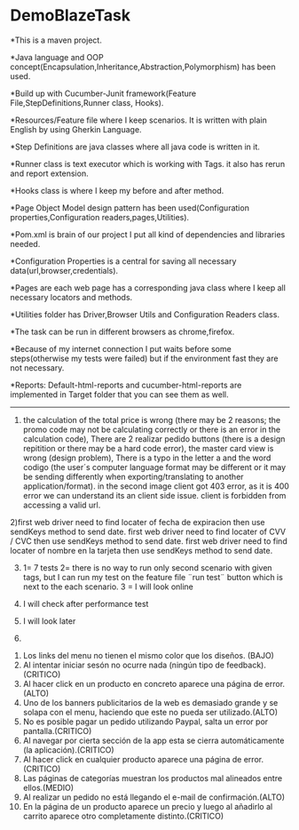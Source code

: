 # DemoBlazeTask

*This is a maven project.

*Java language and OOP concept(Encapsulation,Inheritance,Abstraction,Polymorphism) has been used.

*Build up with Cucumber-Junit framework(Feature File,StepDefinitions,Runner class, Hooks).

*Resources/Feature file where I keep scenarios. It is written with plain English by using Gherkin Language.

*Step Definitions are java classes where all java code is written in it.

*Runner class is text executor which is working with Tags. it also has rerun and report extension.

*Hooks class is where I keep my before and after method.

*Page Object Model design pattern has been used(Configuration properties,Configuration readers,pages,Utilities).

*Pom.xml is brain of our project I put all kind of dependencies and libraries needed.

*Configuration Properties is a central for saving all necessary data(url,browser,credentials).

*Pages are each web page has a corresponding java class where I keep all necessary locators and methods.

*Utilities folder has Driver,Browser Utils and Configuration Readers class.

*The task can be run in different browsers as chrome,firefox.

*Because of my internet connection I put waits before some steps(otherwise my tests were failed) but if the environment fast they are not necessary.

*Reports: Default-html-reports and cucumber-html-reports are implemented in Target folder that you can see them as well.

------------------------
1) the calculation of the total price is wrong (there may be 2 reasons; the promo code may not be calculating correctly or there is an error in the calculation code),
   There are 2 realizar pedido buttons (there is a design repitition or there may be a hard code error), the master card view is wrong (design problem),
   There is a typo in the letter a and the word codigo (the user´s computer language format may be different or it may be sending differently when exporting/translating to another application/format).
   in the second image client got 403 error, as it is 400 error we can understand its an client side issue. client is forbidden from accessing a valid url.

2)first web driver need to find locater of fecha de expiracion then use sendKeys method to send date.
first web driver need to find locater of CVV / CVC then use sendKeys method to send date.
first web driver need to find locater of nombre en la tarjeta then use sendKeys method to send date.

3) 1= 7 tests
   2= there is no way to run only second scenario with given tags, but I can run my test on the feature file ¨run test¨ button which is next to the each scenario.
   3 = I will look online

4) I will check after performance test

5) I will look later

6)
1. Los links del menu no tienen el mismo color que los diseños. (BAJO)
2. Al intentar iniciar sesón no ocurre nada (ningún tipo de feedback). (CRITICO)
3. Al hacer click en un producto en concreto aparece una página de error. (ALTO)
4. Uno de los banners publicitarios de la web es demasiado grande y se solapa con el menu, haciendo que este no pueda ser utilizado.(ALTO)
5. No es posible pagar un pedido utilizando Paypal, salta un error por pantalla.(CRITICO)
6. Al navegar por cierta sección de la app esta se cierra automáticamente (la aplicación).(CRITICO)
7. Al hacer click en cualquier producto aparece una página de error.(CRITICO)
8. Las páginas de categorías muestran los productos mal alineados entre ellos.(MEDIO)
9. Al realizar un pedido no está llegando el e-mail de confirmación.(ALTO)
10. En la página de un producto aparece un precio y luego al añadirlo al carrito aparece otro completamente distinto.(CRITICO)